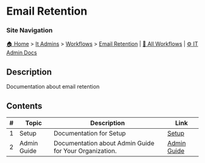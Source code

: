 <!-- description: Documentation about email retention -->

# Email Retention

### Site Navigation
[🏠 Home](../../../README.md) > [It Admins](../../README.md) > [Workflows](../README.md) > [Email Retention](README.md) | [📂 All Workflows](../../../users/users.md) | [⚙ IT Admin Docs](../../../it-admins/README.md)

## Description
Documentation about email retention

## Contents

| **#** | **Topic** | **Description** | **Link** |
|---|---|---|---|
| 1 | Setup | Documentation for Setup | [Setup](setup/) |
| 2 | Admin Guide | Documentation about Admin Guide for Your Organization. | [Admin Guide](admin-guide.md) |